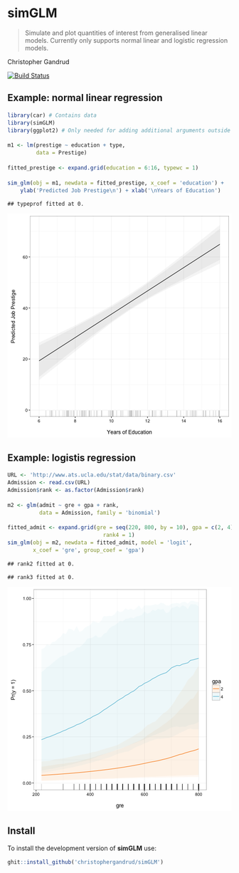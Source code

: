 # simGLM

> Simulate and plot quantities of interest from generalised linear
    models. Currently only supports normal linear and logistic regression models.

Christopher Gandrud

[![Build Status](https://travis-ci.org/christophergandrud/simGLM.svg?branch=master)](https://travis-ci.org/christophergandrud/simGLM)

## Example: normal linear regression


```r
library(car) # Contains data
library(simGLM)
library(ggplot2) # Only needed for adding additional arguments outside of sim_glm

m1 <- lm(prestige ~ education + type,
         data = Prestige)

fitted_prestige <- expand.grid(education = 6:16, typewc = 1)

sim_glm(obj = m1, newdata = fitted_prestige, x_coef = 'education') +
    ylab('Predicted Job Prestige\n') + xlab('\nYears of Education')
```

```
## typeprof fitted at 0.
```

![plot of chunk unnamed-chunk-1](figure/unnamed-chunk-1-1.png)

## Example: logistis regression


```r
URL <- 'http://www.ats.ucla.edu/stat/data/binary.csv'
Admission <- read.csv(URL)
Admission$rank <- as.factor(Admission$rank)

m2 <- glm(admit ~ gre + gpa + rank,
          data = Admission, family = 'binomial')

fitted_admit <- expand.grid(gre = seq(220, 800, by = 10), gpa = c(2, 4),
                              rank4 = 1)
sim_glm(obj = m2, newdata = fitted_admit, model = 'logit',
        x_coef = 'gre', group_coef = 'gpa')
```

```
## rank2 fitted at 0.
```

```
## rank3 fitted at 0.
```

![plot of chunk unnamed-chunk-2](figure/unnamed-chunk-2-1.png)

## Install

To install the development version of **simGLM** use:


```r
ghit::install_github('christophergandrud/simGLM')
```
